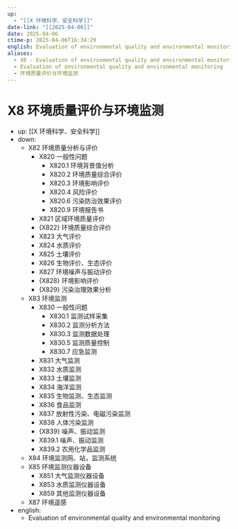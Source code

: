 ```yaml
---
up:
  - "[[X 环境科学、安全科学]]"
date-link: "[[2025-04-06]]"
date: 2025-04-06
ctime-p: 2025-04-06T16:34:29
english: Evaluation of environmental quality and environmental monitoring
aliases:
  - X8 - Evaluation of environmental quality and environmental monitoring
  - Evaluation of environmental quality and environmental monitoring
  - 环境质量评价与环境监测
---
```


# X8 环境质量评价与环境监测

- up: [[X 环境科学、安全科学]]
- down:
	- X82 环境质量分析与评价
		- X820 一般性问题
			- X820.1 环境背景值分析
			- X820.2 环境质量综合评价
			- X820.3 环境影响评价
			- X820.4 风险评价
			- X820.6 污染防治效果评价
			- X820.9 环境报告书
		- X821 区域环境质量评价
		- {X822} 环境质量综合评价
		- X823 大气评价
		- X824 水质评价
		- X825 土壤评价
		- X826 生物评价、生态评价
		- X827 环境噪声与振动评价
		- {X828} 环境影响评价
		- {X829} 污染治理效果分析
	- X83 环境监测
		- X830 一般性问题
			- X830.1 监测试样采集
			- X830.2 监测分析方法
			- X830.3 监测数据处理
			- X830.5 监测质量控制
			- X830.7 应急监测
		- X831 大气监测
		- X832 水质监测
		- X833 土壤监测
		- X834 海洋监测
		- X835 生物监测、生态监测
		- X836 食品监测
		- X837 放射性污染、电磁污染监测
		- X838 人体污染监测
		- {X839} 噪声、振动监测
		- X839.1 噪声、振动监测
		- X839.2 农用化学品监测
	- X84 环境监测网、站，监测系统
	- X85 环境监测仪器设备
		- X851 大气监测仪器设备
		- X853 水质监测仪器设备
		- X859 其他监测仪器设备
	- X87 环境遥感
- english:
	- Evaluation of environmental quality and environmental monitoring
